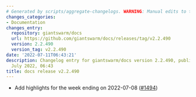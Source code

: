 ```yaml
---
# Generated by scripts/aggregate-changelogs. WARNING: Manual edits to this files will be overwritten.
changes_categories:
- Documentation
changes_entry:
  repository: giantswarm/docs
  url: https://github.com/giantswarm/docs/releases/tag/v2.2.490
  version: 2.2.490
  version_tag: v2.2.490
date: '2022-07-11T06:43:21'
description: Changelog entry for giantswarm/docs version 2.2.490, published on 11
  July 2022, 06:43
title: docs release v2.2.490
---
```


- Add highlights for the week ending on 2022-07-08 ([#1494](https://github.com/giantswarm/docs/pull/1494))
